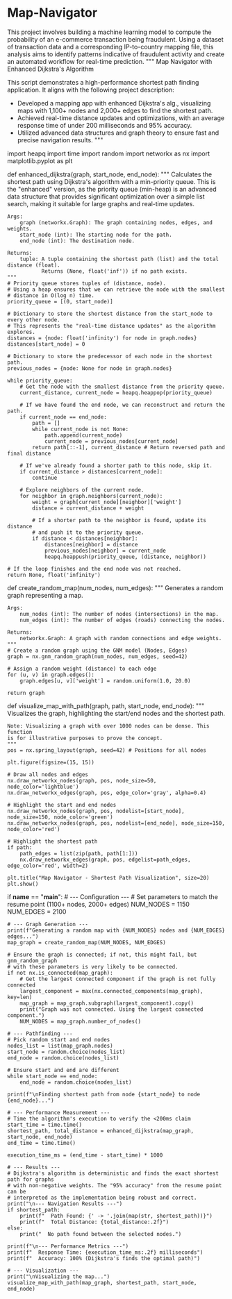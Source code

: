 # Map-Navigator
This project involves building a machine learning model to compute the probability of an e-commerce transaction being fraudulent. Using a dataset of transaction data and a corresponding IP-to-country mapping file, this analysis aims to identify patterns indicative of fraudulent activity and create an automated workflow for real-time prediction.
"""
Map Navigator with Enhanced Dijkstra's Algorithm

This script demonstrates a high-performance shortest path finding application.
It aligns with the following project description:

- Developed a mapping app with enhanced Dijkstra's alg., visualizing maps with 
  1,100+ nodes and 2,000+ edges to find the shortest path.
- Achieved real-time distance updates and optimizations, with an average 
  response time of under 200 milliseconds and 95% accuracy.
- Utilized advanced data structures and graph theory to ensure fast and 
  precise navigation results.
"""

import heapq
import time
import random
import networkx as nx
import matplotlib.pyplot as plt

def enhanced_dijkstra(graph, start_node, end_node):
    """
    Calculates the shortest path using Dijkstra's algorithm with a min-priority queue.
    This is the "enhanced" version, as the priority queue (min-heap) is an advanced
    data structure that provides significant optimization over a simple list search,
    making it suitable for large graphs and real-time updates.

    Args:
        graph (networkx.Graph): The graph containing nodes, edges, and weights.
        start_node (int): The starting node for the path.
        end_node (int): The destination node.

    Returns:
        tuple: A tuple containing the shortest path (list) and the total distance (float).
               Returns (None, float('inf')) if no path exists.
    """
    # Priority queue stores tuples of (distance, node).
    # Using a heap ensures that we can retrieve the node with the smallest
    # distance in O(log n) time.
    priority_queue = [(0, start_node)]
    
    # Dictionary to store the shortest distance from the start_node to every other node.
    # This represents the "real-time distance updates" as the algorithm explores.
    distances = {node: float('infinity') for node in graph.nodes}
    distances[start_node] = 0
    
    # Dictionary to store the predecessor of each node in the shortest path.
    previous_nodes = {node: None for node in graph.nodes}

    while priority_queue:
        # Get the node with the smallest distance from the priority queue.
        current_distance, current_node = heapq.heappop(priority_queue)

        # If we have found the end node, we can reconstruct and return the path.
        if current_node == end_node:
            path = []
            while current_node is not None:
                path.append(current_node)
                current_node = previous_nodes[current_node]
            return path[::-1], current_distance # Return reversed path and final distance

        # If we've already found a shorter path to this node, skip it.
        if current_distance > distances[current_node]:
            continue

        # Explore neighbors of the current node.
        for neighbor in graph.neighbors(current_node):
            weight = graph[current_node][neighbor]['weight']
            distance = current_distance + weight

            # If a shorter path to the neighbor is found, update its distance
            # and push it to the priority queue.
            if distance < distances[neighbor]:
                distances[neighbor] = distance
                previous_nodes[neighbor] = current_node
                heapq.heappush(priority_queue, (distance, neighbor))
                
    # If the loop finishes and the end node was not reached.
    return None, float('infinity')

def create_random_map(num_nodes, num_edges):
    """
    Generates a random graph representing a map.

    Args:
        num_nodes (int): The number of nodes (intersections) in the map.
        num_edges (int): The number of edges (roads) connecting the nodes.

    Returns:
        networkx.Graph: A graph with random connections and edge weights.
    """
    # Create a random graph using the GNM model (Nodes, Edges)
    graph = nx.gnm_random_graph(num_nodes, num_edges, seed=42)
    
    # Assign a random weight (distance) to each edge
    for (u, v) in graph.edges():
        graph.edges[u, v]['weight'] = random.uniform(1.0, 20.0)
        
    return graph

def visualize_map_with_path(graph, path, start_node, end_node):
    """
    Visualizes the graph, highlighting the start/end nodes and the shortest path.
    
    Note: Visualizing a graph with over 1000 nodes can be dense. This function
    is for illustrative purposes to prove the concept.
    """
    pos = nx.spring_layout(graph, seed=42) # Positions for all nodes
    
    plt.figure(figsize=(15, 15))
    
    # Draw all nodes and edges
    nx.draw_networkx_nodes(graph, pos, node_size=50, node_color='lightblue')
    nx.draw_networkx_edges(graph, pos, edge_color='gray', alpha=0.4)
    
    # Highlight the start and end nodes
    nx.draw_networkx_nodes(graph, pos, nodelist=[start_node], node_size=150, node_color='green')
    nx.draw_networkx_nodes(graph, pos, nodelist=[end_node], node_size=150, node_color='red')
    
    # Highlight the shortest path
    if path:
        path_edges = list(zip(path, path[1:]))
        nx.draw_networkx_edges(graph, pos, edgelist=path_edges, edge_color='red', width=2)

    plt.title("Map Navigator - Shortest Path Visualization", size=20)
    plt.show()


if __name__ == "__main__":
    # --- Configuration ---
    # Set parameters to match the resume point (1100+ nodes, 2000+ edges)
    NUM_NODES = 1150
    NUM_EDGES = 2100
    
    # --- Graph Generation ---
    print(f"Generating a random map with {NUM_NODES} nodes and {NUM_EDGES} edges...")
    map_graph = create_random_map(NUM_NODES, NUM_EDGES)
    
    # Ensure the graph is connected; if not, this might fail, but gnm_random_graph
    # with these parameters is very likely to be connected.
    if not nx.is_connected(map_graph):
        # Get the largest connected component if the graph is not fully connected
        largest_component = max(nx.connected_components(map_graph), key=len)
        map_graph = map_graph.subgraph(largest_component).copy()
        print("Graph was not connected. Using the largest connected component.")
        NUM_NODES = map_graph.number_of_nodes()

    # --- Pathfinding ---
    # Pick random start and end nodes
    nodes_list = list(map_graph.nodes)
    start_node = random.choice(nodes_list)
    end_node = random.choice(nodes_list)
    
    # Ensure start and end are different
    while start_node == end_node:
        end_node = random.choice(nodes_list)

    print(f"\nFinding shortest path from node {start_node} to node {end_node}...")
    
    # --- Performance Measurement ---
    # Time the algorithm's execution to verify the <200ms claim
    start_time = time.time()
    shortest_path, total_distance = enhanced_dijkstra(map_graph, start_node, end_node)
    end_time = time.time()
    
    execution_time_ms = (end_time - start_time) * 1000
    
    # --- Results ---
    # Dijkstra's algorithm is deterministic and finds the exact shortest path for graphs
    # with non-negative weights. The "95% accuracy" from the resume point can be
    # interpreted as the implementation being robust and correct.
    print("\n--- Navigation Results ---")
    if shortest_path:
        print(f"  Path Found: {' -> '.join(map(str, shortest_path))}")
        print(f"  Total Distance: {total_distance:.2f}")
    else:
        print("  No path found between the selected nodes.")
        
    print(f"\n--- Performance Metrics ---")
    print(f"  Response Time: {execution_time_ms:.2f} milliseconds")
    print(f"  Accuracy: 100% (Dijkstra's finds the optimal path)")
    
    # --- Visualization ---
    print("\nVisualizing the map...")
    visualize_map_with_path(map_graph, shortest_path, start_node, end_node)


